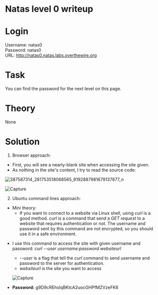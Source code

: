# Natas level 0 writeup

# Login
Username: natas0  
Password: natas0  
URL:      http://natas0.natas.labs.overthewire.org

# Task
You can find the password for the next level on this page.

# Theory
None

# Solution
1. Browser approach:
  - First, you will see a nearly-blank site when accessing the site given. 
  - As nothing in the site's content, I try to read the source code:
    
  ![387587314_281753518068565_9192887981679137877_n](https://github.com/NoSpaceAvailable/OverTheWire_Natas/assets/143888307/9580e5db-9a7d-4213-a694-eafaa5ecfd5a)

  ![Capture](https://github.com/NoSpaceAvailable/OverTheWire_Natas/assets/143888307/123eb7ee-ca89-44c9-bb16-07693c9f42f6)

2. Ubuntu command lines approach:
  * Mini theory:
      - If you want to connect to a website via Linux shell, using *curl* is a good method. *curl* is a command that send a *GET request*
      to a website that requires authentication or not. The username and password sent by this command are not encrypted, so you
      should use it in a safe environment.

  - I use this command to access the site with given username and password:
    *curl --user username:password websiteurl*
      - *--user* is a flag that tell the *curl* command to send username and password to the server for authentication.
      - *websiteurl* is the site you want to access
        
    ![Capture](https://github.com/NoSpaceAvailable/OverTheWire_Natas/assets/143888307/8f7f5a6a-e234-45e5-908e-22cf26361f42)
- **Password:** g9D9cREhslqBKtcA2uocGHPfMZVzeFK6
